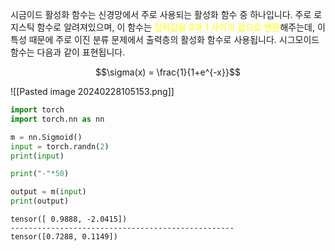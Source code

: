 시금이드 활성화 함수는 신경망에서 주로 사용되는 활성화 함수 중 하나입니다. 주로 로지스틱 함수로 알려져있으며, 이 함수는 <font color="#ffff00">입력값을 0과 1 사이의 값으로 변환</font>해주는데, 이 특성 때문에 주로 이진 분류 문제에서 출력층의 활성화 함수로 사용됩니다. 시그모이드 함수는 다음과 같이 표현됩니다.

$$\sigma(x) = \frac{1}{1+e^{-x}}$$

![[Pasted image 20240228105153.png]]

```python
import torch
import torch.nn as nn

m = nn.Sigmoid()
input = torch.randn(2)
print(input)

print("-"*50)

output = m(input)
print(output)
```

```
tensor([ 0.9888, -2.0415])
--------------------------------------------------
tensor([0.7288, 0.1149])
```
